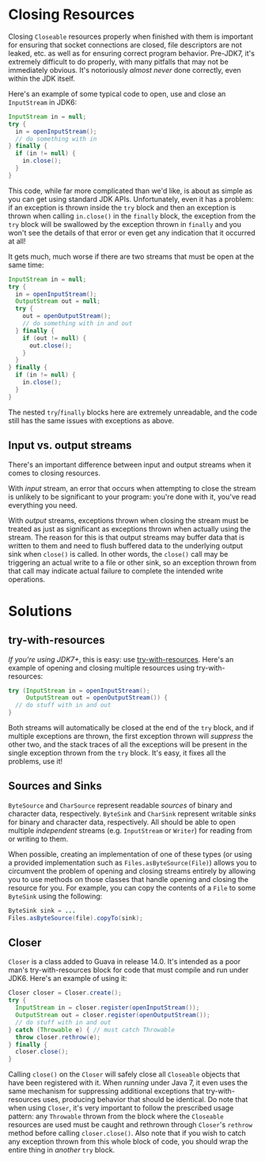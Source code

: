 # Closing Resources

Closing `Closeable` resources properly when finished with them is important for
ensuring that socket connections are closed, file descriptors are not leaked,
etc. as well as for ensuring correct program behavior. Pre-JDK7, it's extremely
difficult to do properly, with many pitfalls that may not be immediately
obvious. It's notoriously _almost never_ done correctly, even within the JDK
itself.

Here's an example of some typical code to open, use and close an `InputStream`
in JDK6:

```java
InputStream in = null;
try {
  in = openInputStream();
  // do something with in
} finally {
  if (in != null) {
    in.close();
  }
}
```

This code, while far more complicated than we'd like, is about as simple as you
can get using standard JDK APIs. Unfortunately, even it has a problem: if an
exception is thrown inside the `try` block and then an exception is thrown when
calling `in.close()` in the `finally` block, the exception from the `try` block
will be swallowed by the exception thrown in `finally` and you won't see the
details of that error or even get any indication that it occurred at all!

It gets much, much worse if there are two streams that must be open at the same
time:

```java
InputStream in = null;
try {
  in = openInputStream();
  OutputStream out = null;
  try {
    out = openOutputStream();
    // do something with in and out
  } finally {
    if (out != null) {
      out.close();
    }
  }
} finally {
  if (in != null) {
    in.close();
  }
}
```

The nested `try`/`finally` blocks here are extremely unreadable, and the code
still has the same issues with exceptions as above.

## Input vs. output streams

There's an important difference between input and output streams when it comes
to closing resources.

With _input_ stream, an error that occurs when attempting to close the stream is
unlikely to be significant to your program: you're done with it, you've read
everything you need.

With _output_ streams, exceptions thrown when closing the stream must be treated
as just as significant as exceptions thrown when actually using the stream. The
reason for this is that output streams may buffer data that is written to them
and need to flush buffered data to the underlying output sink when `close()` is
called. In other words, the `close()` call may be triggering an actual write to
a file or other sink, so an exception thrown from that call may indicate actual
failure to complete the intended write operations.

# Solutions

## try-with-resources

_If you're using JDK7+_, this is easy: use
[try-with-resources](http://docs.oracle.com/javase/tutorial/essential/exceptions/tryResourceClose.html).
Here's an example of opening and closing multiple resources using
try-with-resources:

```java
try (InputStream in = openInputStream();
     OutputStream out = openOutputStream()) {
  // do stuff with in and out
}
```

Both streams will automatically be closed at the end of the `try` block, and if
multiple exceptions are thrown, the first exception thrown will _suppress_ the
other two, and the stack traces of all the exceptions will be present in the
single exception thrown from the `try` block. It's easy, it fixes all the
problems, use it!

## Sources and Sinks

`ByteSource` and `CharSource` represent readable _sources_ of binary and
character data, respectively. `ByteSink` and `CharSink` represent writable
_sinks_ for binary and character data, respectively. All should be able to open
multiple _independent_ streams (e.g. `InputStream` or `Writer`) for reading from
or writing to them.

When possible, creating an implementation of one of these types (or using a
provided implementation such as `Files.asByteSource(File)`) allows you to
circumvent the problem of opening and closing streams entirely by allowing you
to use methods on those classes that handle opening and closing the resource for
you. For example, you can copy the contents of a `File` to some `ByteSink` using
the following:

```java
ByteSink sink = ...
Files.asByteSource(file).copyTo(sink);
```

## Closer

`Closer` is a class added to Guava in release 14.0. It's intended as a poor
man's try-with-resources block for code that must compile and run under JDK6.
Here's an example of using it:

```java
Closer closer = Closer.create();
try {
  InputStream in = closer.register(openInputStream());
  OutputStream out = closer.register(openOutputStream());
  // do stuff with in and out
} catch (Throwable e) { // must catch Throwable
  throw closer.rethrow(e);
} finally {
  closer.close();
}
```

Calling `close()` on the `Closer` will safely close all `Closeable` objects that
have been registered with it. When _running_ under Java 7, it even uses the same
mechanism for suppressing additional exceptions that try-with-resources uses,
producing behavior that should be identical. Do note that when using `Closer`,
it's very important to follow the prescribed usage pattern: any `Throwable`
thrown from the block where the `Closeable` resources are used must be caught
and rethrown through `Closer`'s `rethrow` method before calling
`closer.close()`. Also note that if you wish to catch any exception thrown from
this whole block of code, you should wrap the entire thing in _another_ `try`
block.
